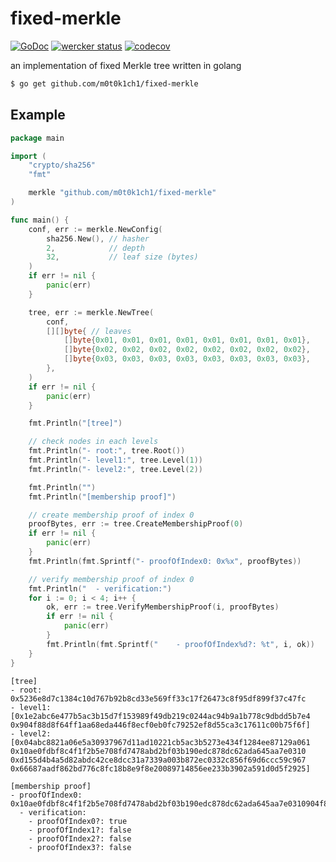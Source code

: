# fixed-merkle

[![GoDoc](https://godoc.org/github.com/m0t0k1ch1/fixed-merkle?status.svg)](https://godoc.org/github.com/m0t0k1ch1/fixed-merkle) [![wercker status](https://app.wercker.com/status/358afd292494eaeb78e289507d4af25c/s/master "wercker status")](https://app.wercker.com/project/byKey/358afd292494eaeb78e289507d4af25c) [![codecov](https://codecov.io/gh/m0t0k1ch1/fixed-merkle/branch/master/graph/badge.svg)](https://codecov.io/gh/m0t0k1ch1/fixed-merkle)

an implementation of fixed Merkle tree written in golang

``` sh
$ go get github.com/m0t0k1ch1/fixed-merkle
```

## Example

``` go
package main

import (
	"crypto/sha256"
	"fmt"

	merkle "github.com/m0t0k1ch1/fixed-merkle"
)

func main() {
	conf, err := merkle.NewConfig(
		sha256.New(), // hasher
		2,            // depth
		32,           // leaf size (bytes)
	)
	if err != nil {
		panic(err)
	}

	tree, err := merkle.NewTree(
		conf,
		[][]byte{ // leaves
			[]byte{0x01, 0x01, 0x01, 0x01, 0x01, 0x01, 0x01, 0x01},
			[]byte{0x02, 0x02, 0x02, 0x02, 0x02, 0x02, 0x02, 0x02},
			[]byte{0x03, 0x03, 0x03, 0x03, 0x03, 0x03, 0x03, 0x03},
		},
	)
	if err != nil {
		panic(err)
	}

	fmt.Println("[tree]")

	// check nodes in each levels
	fmt.Println("- root:", tree.Root())
	fmt.Println("- level1:", tree.Level(1))
	fmt.Println("- level2:", tree.Level(2))

	fmt.Println("")
	fmt.Println("[membership proof]")

	// create membership proof of index 0
	proofBytes, err := tree.CreateMembershipProof(0)
	if err != nil {
		panic(err)
	}
	fmt.Println(fmt.Sprintf("- proofOfIndex0: 0x%x", proofBytes))

	// verify membership proof of index 0
	fmt.Println("  - verification:")
	for i := 0; i < 4; i++ {
		ok, err := tree.VerifyMembershipProof(i, proofBytes)
		if err != nil {
			panic(err)
		}
		fmt.Println(fmt.Sprintf("    - proofOfIndex%d?: %t", i, ok))
	}
}
```

```
[tree]
- root: 0x5236e8d7c1384c10d767b92b8cd33e569ff33c17f26473c8f95df899f37c47fc
- level1: [0x1e2abc6e477b5ac3b15d7f153989f49db219c0244ac94b9a1b778c9dbdd5b7e4 0x904f88d8f64ff1aa68eda446f8ecf0eb0fc79252ef8d55ca3c17611c00b75f6f]
- level2: [0x04abc8821a06e5a30937967d11ad10221cb5ac3b5273e434f1284ee87129a061 0x10ae0fdbf8c4f1f2b5e708fd7478abd2bf03b190edc878dc62ada645aa7e0310 0xd155d4b4a5d82abdc42ce8dcc31a7339a003b872ec0332c856f69d6ccc59c967 0x66687aadf862bd776c8fc18b8e9f8e20089714856ee233b3902a591d0d5f2925]

[membership proof]
- proofOfIndex0: 0x10ae0fdbf8c4f1f2b5e708fd7478abd2bf03b190edc878dc62ada645aa7e0310904f88d8f64ff1aa68eda446f8ecf0eb0fc79252ef8d55ca3c17611c00b75f6f
  - verification:
    - proofOfIndex0?: true
    - proofOfIndex1?: false
    - proofOfIndex2?: false
    - proofOfIndex3?: false
```
